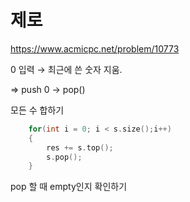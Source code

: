 # 제로

https://www.acmicpc.net/problem/10773

0 입력 → 최근에 쓴 숫자 지움.

⇒ push 0 → pop()

모든 수 합하기

```cpp
    for(int i = 0; i < s.size();i++)
    {
        res += s.top();
        s.pop();
    }
```

pop 할 때 empty인지 확인하기